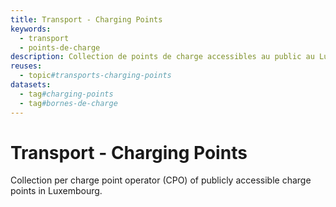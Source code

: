 ```yaml
---
title: Transport - Charging Points
keywords:
  - transport
  - points-de-charge
description: Collection de points de charge accessibles au public au Luxembourg par opérateur de bornes de charge
reuses:
  - topic#transports-charging-points
datasets:
  - tag#charging-points
  - tag#bornes-de-charge
---
```

# Transport - Charging Points

Collection per charge point operator (CPO) of publicly accessible charge points in Luxembourg.

